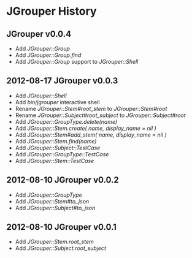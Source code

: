 JGrouper History
================

JGrouper v0.0.4
---------------
* Add *JGrouper::Group*
* Add *JGrouper::Group.find*
* Add *JGrouper::Group* support to *JGrouper::Shell*


2012-08-17 JGrouper v0.0.3
--------------------------
* Add *JGrouper::Shell*
* Add *bin/jgrouper* interactive shell
* Rename *JGrouper::Stem#root_stem* to *JGrouper::Stem#root*
* Rename *JGrouper::Subject#root_subject* to *JGrouper::Subject#root*
* Add *JGrouper::GroupType.delete(name)*
* Add *JGrouper::Stem.create( name, display_name = nil )*
* Add *JGrouper::Stem#add_stem( name, display_name = nil )*
* Add *JGrouper::Stem.find(name)*
* Add *JGrouper::Subject::TestCase*
* Add *JGrouper::GroupType::TestCase*
* Add *JGrouper::Stem::TestCase*


2012-08-10 JGrouper v0.0.2
--------------------------
* Add *JGrouper::GroupType*
* Add *JGrouper::Stem#to_json*
* Add *JGrouper::Subject#to_json*


2012-08-10 JGrouper v0.0.1
--------------------------
* Add *JGrouper::Stem.root_stem*
* Add *JGrouper::Subject.root_subject*

